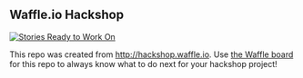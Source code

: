 ## Waffle.io Hackshop

[![Stories Ready to Work On](https://badge.waffle.io/wonton888/testfeb.svg?label=ready&title=Cards%20Ready%20To%20Work%20On)](https://waffle.io/wonton888/testfeb)

This repo was created from http://hackshop.waffle.io. Use [the Waffle board](https://waffle.io/wonton888/testfeb) for this repo to always know what to do next for your hackshop project!